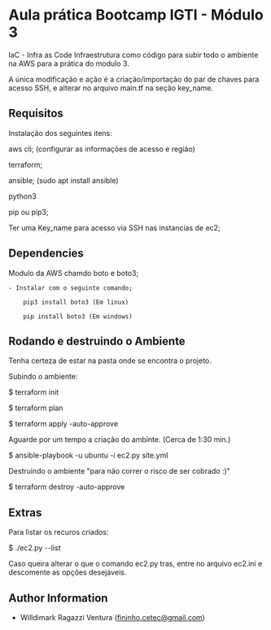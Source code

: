 Aula prática Bootcamp IGTI - Módulo 3
======================================

IaC - Infra as Code
 Infraestrutura como código para subir todo o ambiente na AWS para a prática do modulo 3.

 A única modificação e ação é a criação/importação do par de chaves para acesso SSH, e alterar no arquivo main.tf na seção key_name.


Requisitos
------------

Instalação dos seguintes itens:

aws cli; (configurar as informações de acesso e região)

terraform;

ansible; (sudo apt install ansible)

python3

pip ou pip3;

Ter uma Key_name para acesso via SSH nas instancias de ec2;

Dependencies
------------

Modulo da AWS chamdo boto e boto3;

    - Instalar com o seguinte comando;

        pip3 install boto3 (Em linux)

        pip install boto3 (Em windows)


Rodando e destruindo o Ambiente
--------------------------------

Tenha certeza de estar na pasta onde se encontra o projeto. 

Subindo o ambiente:

$ terraform init

$ terraform plan
 
$ terraform apply -auto-approve

Aguarde por um tempo a criação do ambinte. (Cerca de 1:30 min.)
 
$ ansible-playbook -u ubuntu -i ec2.py site.yml


Destruindo o ambiente "para não correr o risco de ser cobrado :)" 

$ terraform destroy -auto-approve


Extras
--------

Para listar os recuros criados:

$ ./ec2.py --list

Caso queira alterar o que o comando ec2.py tras, entre no arquivo ec2.ini e descomente as opções desejáveis.


Author Information
------------------

- Willdimark Ragazzi Ventura (<fininho.cetec@gmail.com>)
